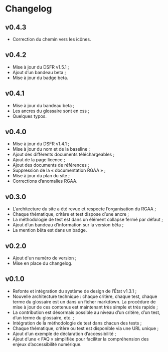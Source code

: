 Changelog
====================================================================

v0.4.3
--------------------------------------------------------------------

* Correction du chemin vers les icônes.

v0.4.2
--------------------------------------------------------------------

* Mise à jour du DSFR v1.5.1 ;
* Ajout d’un bandeau beta ;
* Mise à jour du badge beta.

v0.4.1
--------------------------------------------------------------------

* Mise à jour du bandeau beta ;
* Les ancres du glossaire sont en css ;
* Quelques typos.

v0.4.0
--------------------------------------------------------------------

* Mise à jour du DSFR v1.4.1 ;
* Mise à jour du nom et de la baseline ;
* Ajout des différents documents téléchargeables ;
* Ajout de la page licence ;
* Ajout des documents de références ;
* Suppression de la « documentation RGAA » ;
* Mise à jour du plan du site ;
* Corrections d’anomalies RGAA.

v0.3.0
--------------------------------------------------------------------

* L’architecture du site a été revue et respecte l’organisation du RGAA ;
* Chaque thématique, critère et test dispose d’une ancre ;
* La méthodologie de test est dans un élément collapse fermé par défaut ;
* Ajout d’un bandeau d’information sur la version bêta ;
* La mention bêta est dans un badge.

v0.2.0
--------------------------------------------------------------------

* Ajout d'un numéro de version ;
* Mise en place du changelog.

v0.1.0
--------------------------------------------------------------------

* Refonte et intégration du système de design de l’État v1.3.1 ;
* Nouvelle architecture technique : chaque critère, chaque test, chaque terme du glossaire est un dans un ficher markdown. La procédure de mise à jour de ces contenus est maintenant très simple et très rapide ;
* La contribution est désormais possible au niveau d’un critère, d’un test, d’un terme du glossaire, etc. ;
* Intégration de la méthodologie de test dans chacun des tests ;
* Chaque thématique, critère ou test est disponible via une URL unique ;
* Ajout d’un exemple de déclaration d’accessibilité ;
* Ajout d’une « FAQ » simplifiée pour faciliter la compréhension des enjeux d’accessibilité numérique.



